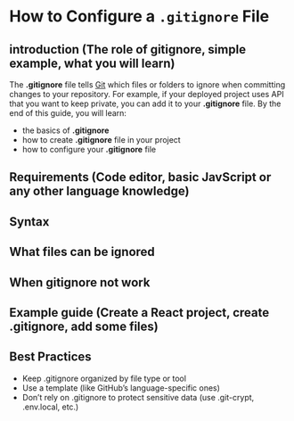# How to Configure a `.gitignore` File

## introduction (The role of gitignore, simple example, what you will learn)
The **.gitignore** file tells [Git](https://git-scm.com/) which files or folders to ignore when committing changes to your repository. For example, if your deployed project uses API that you want to keep private, you can add it to your **.gitignore** file.
By the end of this guide, you will learn:
- the basics of **.gitignore**
- how to create **.gitignore** file in your project
- how to configure your **.gitignore** file

## Requirements (Code editor, basic JavScript or any other language knowledge)

## Syntax

## What files can be ignored

## When gitignore not work

## Example guide (Create a React project, create .gitignore, add some files)

## Best Practices
- Keep .gitignore organized by file type or tool
- Use a template (like GitHub’s language-specific ones)
- Don’t rely on .gitignore to protect sensitive data (use .git-crypt, .env.local, etc.)